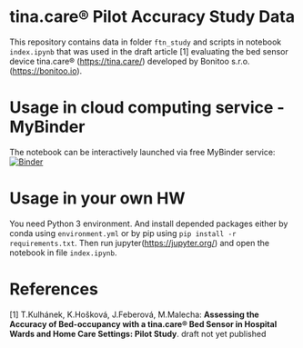 # tina.care&reg; Pilot Accuracy Study Data

This repository contains data in folder `ftn_study` and scripts in notebook `index.ipynb` that was used in the draft article [1] evaluating the bed sensor device tina.care&reg; (https://tina.care/) developed by Bonitoo s.r.o.(https://bonitoo.io).

# Usage in cloud computing service - MyBinder
The notebook can be interactively launched via free MyBinder service: 
[![Binder](https://mybinder.org/badge_logo.svg)](https://mybinder.org/v2/gh/TomasKulhanek/tina.care_accuracy_study_pilot/main?filepath=index.ipynb)

# Usage in your own HW
You need Python 3 environment. And install depended packages either by conda using `environment.yml` or by pip using `pip install -r requirements.txt`. Then run jupyter(https://jupyter.org/) and open the notebook in file `index.ipynb`.

# References
[1] T.Kulhánek, K.Hošková, J.Feberová, M.Malecha: **Assessing the Accuracy of Bed-occupancy with a tina.care&reg; Bed Sensor in Hospital Wards and Home Care Settings: Pilot Study**. draft not yet published
